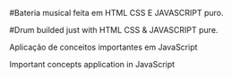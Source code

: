 #Bateria musical feita em HTML CSS E JAVASCRIPT puro.

#Drum builded just with HTML CSS & JAVASCRIPT pure.

Aplicação de conceitos importantes em JavaScript

Important concepts application in JavaScript